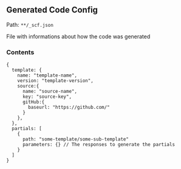 ## Generated Code Config

Path: `**/_scf.json`

File with informations about how the code was generated

### Contents
```
{
  template: {
    name: "template-name",
    version: "template-version",
    source:{
      name: "source-name",
      key: "source-key",
      gitHub:{
        baseurl: "https://github.com/"
      }
    },
  },
  partials: [
    {
      path: "some-template/some-sub-template"
      parameters: {} // The responses to generate the partials
    }
  ]
}
```